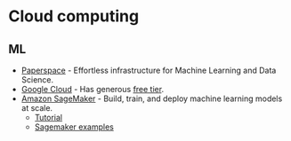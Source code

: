 # Cloud computing
## ML
- [Paperspace](https://www.paperspace.com/) - Effortless infrastructure for Machine Learning and Data Science.
- [Google Cloud](https://cloud.google.com/) - Has generous [free tier](https://cloud.google.com/free/).
- [Amazon SageMaker](https://aws.amazon.com/sagemaker/) - Build, train, and deploy machine learning models at scale.
	- [Tutorial](https://docs.aws.amazon.com/sagemaker/latest/dg/whatis.html)
	- [Sagemaker examples](https://github.com/awslabs/amazon-sagemaker-examples)